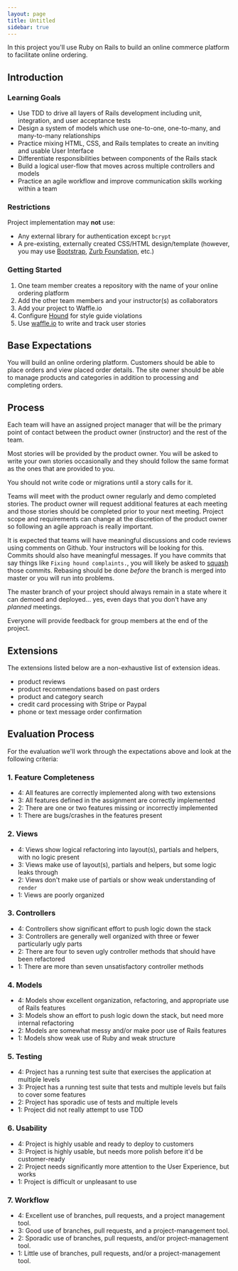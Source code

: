 ```yaml
---
layout: page
title: Untitled
sidebar: true
---
```


In this project you'll use Ruby on Rails to build an online commerce platform to facilitate online ordering.

## Introduction

### Learning Goals

* Use TDD to drive all layers of Rails development including unit, integration, and user acceptance tests
* Design a system of models which use one-to-one, one-to-many, and many-to-many relationships
* Practice mixing HTML, CSS, and Rails templates to create an inviting and usable User Interface
* Differentiate responsibilities between components of the Rails stack
* Build a logical user-flow that moves across multiple controllers and models
* Practice an agile workflow and improve communication skills working within a team

### Restrictions

Project implementation may **not** use:

* Any external library for authentication except `bcrypt`
* A pre-existing, externally created CSS/HTML design/template (however, you may use [Bootstrap](http://getbootstrap.com/), [Zurb Foundation](http://foundation.zurb.com/), etc.)

### Getting Started

1. One team member creates a repository with the name of your online ordering platform
2. Add the other team members and your instructor(s) as collaborators
3. Add your project to Waffle.io
4. Configure [Hound](https://houndci.com/) for style guide violations
5. Use [waffle.io](http://waffle.io) to write and track user stories

## Base Expectations

You will build an online ordering platform. Customers should be able to place orders and view placed order details. The site owner should be able to manage products and categories in addition to processing and completing orders.

## Process

Each team will have an assigned project manager that will be the primary point of contact between the product owner (instructor) and the rest of the team.

Most stories will be provided by the product owner. You will be asked to write your own stories occasionally and they should follow the same format as the ones that are provided to you.

You should not write code or migrations until a story calls for it.

Teams will meet with the product owner regularly and demo completed stories. The product owner will request additional features at each meeting and those stories should be completed prior to your next meeting. Project scope and requirements can change at the discretion of the product owner so following an agile approach is really important.

It is expected that teams will have meaningful discussions and code reviews using comments on Github. Your instructors will be looking for this. Commits should also have meaningful messages. If you have commits that say things like `Fixing hound complaints.`, you will likely be asked to [squash](http://gitready.com/advanced/2009/02/10/squashing-commits-with-rebase.html) those commits. Rebasing should be done _before_ the branch is merged into master or you will run into problems.

The master branch of your project should always remain in a state where it can demoed and deployed... yes, even days that you don't have any _planned_ meetings.

Everyone will provide feedback for group members at the end of the project.

## Extensions

The extensions listed below are a non-exhaustive list of extension ideas.

* product reviews
* product recommendations based on past orders
* product and category search
* credit card processing with Stripe or Paypal
* phone or text message order confirmation

## Evaluation Process

For the evaluation we'll work through the expectations above and look at the
following criteria:

### 1. Feature Completeness

* 4: All features are correctly implemented along with two extensions
* 3: All features defined in the assignment are correctly implemented
* 2: There are one or two features missing or incorrectly implemented
* 1: There are bugs/crashes in the features present

### 2. Views

* 4: Views show logical refactoring into layout(s), partials and helpers, with no logic present
* 3: Views make use of layout(s), partials and helpers, but some logic leaks through
* 2: Views don't make use of partials or show weak understanding of `render`
* 1: Views are poorly organized

### 3. Controllers

* 4: Controllers show significant effort to push logic down the stack
* 3: Controllers are generally well organized with three or fewer particularly ugly parts
* 2: There are four to seven ugly controller methods that should have been refactored
* 1: There are more than seven unsatisfactory controller methods

### 4. Models

* 4: Models show excellent organization, refactoring, and appropriate use of Rails features
* 3: Models show an effort to push logic down the stack, but need more internal refactoring
* 2: Models are somewhat messy and/or make poor use of Rails features
* 1: Models show weak use of Ruby and weak structure

### 5. Testing

* 4: Project has a running test suite that exercises the application at multiple levels
* 3: Project has a running test suite that tests and multiple levels but fails to cover some features
* 2: Project has sporadic use of tests and multiple levels
* 1: Project did not really attempt to use TDD

### 6. Usability

* 4: Project is highly usable and ready to deploy to customers
* 3: Project is highly usable, but needs more polish before it'd be customer-ready
* 2: Project needs significantly more attention to the User Experience, but works
* 1: Project is difficult or unpleasant to use

### 7. Workflow

* 4: Excellent use of branches, pull requests, and a project management tool.
* 3: Good use of branches, pull requests, and a project-management tool.
* 2: Sporadic use of branches, pull requests, and/or project-management tool.
* 1: Little use of branches, pull requests, and/or a project-management tool.
